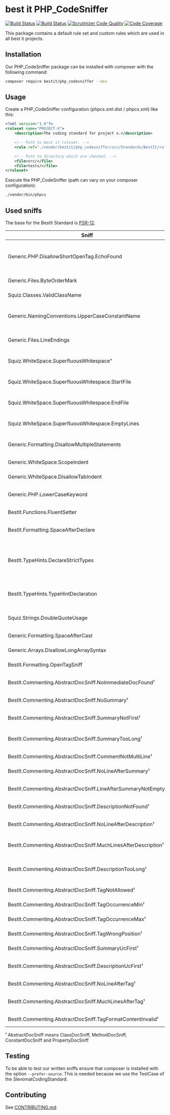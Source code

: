 # best it PHP_CodeSniffer
[![Build Status](https://travis-ci.org/bestit/PHP_CodeSniffer.svg?branch=master)](https://travis-ci.org/bestit/php_codesniffer) [![Build Status](https://scrutinizer-ci.com/g/bestit/PHP_CodeSniffer/badges/build.png?b=master)](https://scrutinizer-ci.com/g/bestit/PHP_CodeSniffer/build-status/master) [![Scrutinizer Code Quality](https://scrutinizer-ci.com/g/bestit/PHP_CodeSniffer/badges/quality-score.png?b=master)](https://scrutinizer-ci.com/g/bestit/PHP_CodeSniffer/?branch=master) [![Code Coverage](https://scrutinizer-ci.com/g/bestit/PHP_CodeSniffer/badges/coverage.png?b=master)](https://scrutinizer-ci.com/g/bestit/PHP_CodeSniffer/?branch=master)

This package contains a default rule set and custom rules which are used in all best it projects.

## Installation
Our PHP_CodeSniffer package can be installed with composer with the following command:
```bash
composer require bestit/php_codesniffer --dev
```

## Usage
Create a PHP_CodeSniffer configuration (phpcs.xml.dist / phpcs.xml) like this:
```xml
<?xml version="1.0"?>
<ruleset name="PROJECT-X">
    <description>The coding standard for project x.</description>

    <!-- Path to best it ruleset. -->
    <rule ref="./vendor/bestit/php_codesniffer/src/Standards/BestIt/ruleset.xml" />

    <!-- Path to directory which are checked. -->
    <file>src/</file>
    <file>tests/</file>
</ruleset>
```

Execute the PHP_CodeSniffer (path can vary on your composer configuration):
```bash
./vendor/bin/phpcs
```
## Used sniffs

The base for the BestIt Standard is [PSR-12](https://github.com/php-fig/fig-standards/blob/master/proposed/extended-coding-style-guide.md).

| Sniff | Standard | Description |
| ----- | -------- | ----------- |
| Generic.PHP.DisallowShortOpenTag.EchoFound | PSR-1 | PHP code MUST use the long <?php ?> tags or the short-echo <?= ?> tags; it MUST NOT use the other tag variations. |
| Generic.Files.ByteOrderMark | PSR-1 | PHP code MUST use only UTF-8 without BOM. |
| Squiz.Classes.ValidClassName | PSR-1 | Class names MUST be declared in StudlyCaps. |
| Generic.NamingConventions.UpperCaseConstantName | PSR-1 | Class constants MUST be declared in all upper case with underscore separators. |
| Generic.Files.LineEndings | PSR-2 | All PHP files MUST use the Unix LF (linefeed) line ending. |
| Squiz.WhiteSpace.SuperfluousWhitespace" | PSR-2 | There MUST NOT be trailing whitespace at the end of non-blank lines. |
| Squiz.WhiteSpace.SuperfluousWhitespace.StartFile | PSR-2 | There MUST NOT be trailing whitespace at the end of non-blank lines. |
| Squiz.WhiteSpace.SuperfluousWhitespace.EndFile | PSR-2 | There MUST NOT be trailing whitespace at the end of non-blank lines. |
| Squiz.WhiteSpace.SuperfluousWhitespace.EmptyLines | PSR-2 | There MUST NOT be trailing whitespace at the end of non-blank lines. |
| Generic.Formatting.DisallowMultipleStatements | PSR-2 | There MUST NOT be more than one statement per line. |
| Generic.WhiteSpace.ScopeIndent | PSR-2 | Code MUST use an indent of 4 spaces. |
| Generic.WhiteSpace.DisallowTabIndent | PSR-2 | Code MUST NOT use tabs for indenting. |
| Generic.PHP.LowerCaseKeyword | PSR-2 | The PHP constants true, false, and null MUST be in lower case. |
| BestIt.Functions.FluentSetter | BestIt | Every setter function MUST return $this. |
| BestIt.Formatting.SpaceAfterDeclare | BestIt | There MUST be one empty line after declare-statement. |
| BestIt.TypeHints.DeclareStrictTypes | BestIt | Every file MUST have "declare(strict_types=1);" two line breaks after the opening tag. There MUST be no spaces aroung the equal-sign. |
| BestIt.TypeHints.TypeHintDeclaration | BestIt | Every function or method MUST have a type hint if the return annotation is valid. |
| Squiz.Strings.DoubleQuoteUsage | Squiz | Every String MUST be wrapped with single quotes. |
| Generic.Formatting.SpaceAfterCast | BestIt | There MUST be a space after cast. |
| Generic.Arrays.DisallowLongArraySyntax | BestIt | Every array syntax MUST be in short array syntax. |
| BestIt.Formatting.OpenTagSniff | BestIt | After the open tag there MUST be an empty line. |
| BestIt.Commenting.AbstractDocSniff.NoImmediateDocFound¹| BestIt | There MUST be a doc block before the listened token |
| BestIt.Commenting.AbstractDocSniff.NoSummary¹| BestIt | There MUST be a summary |
| BestIt.Commenting.AbstractDocSniff.SummaryNotFirst¹| BestIt | The summary MUST be the first statement in a doc block |
| BestIt.Commenting.AbstractDocSniff.SummaryTooLong¹| BestIt | The summary length MUST be maximum 120 characters |
| BestIt.Commenting.AbstractDocSniff.CommentNotMultiLine¹| BestIt | Every doc block must be multi line |
| BestIt.Commenting.AbstractDocSniff.NoLineAfterSummary¹| BestIt | There MUST be an empty line after the summary |
| BestIt.Commenting.AbstractDocSniff.LineAfterSummaryNotEmpty¹| BestIt | The line after the summary MUST be empty |
| BestIt.Commenting.AbstractDocSniff.DescriptionNotFound¹| BestIt | There MUST be doc block long description |
| BestIt.Commenting.AbstractDocSniff.NoLineAfterDescription¹| BestIt | There MUST be an empty line after the long description |
| BestIt.Commenting.AbstractDocSniff.MuchLinesAfterDescription¹| BestIt | There MUST be an empty line after the long description  |
| BestIt.Commenting.AbstractDocSniff.DescriptionTooLong¹| BestIt | Every line of the long description MUST be not longer than 120 characters |
| BestIt.Commenting.AbstractDocSniff.TagNotAllowed¹| BestIt | The given tag MUST NOT be used |
| BestIt.Commenting.AbstractDocSniff.TagOccurrenceMin¹| BestIt | The given tag MUST occur min x times |
| BestIt.Commenting.AbstractDocSniff.TagOccurrenceMax¹| BestIt | The given tag MUST occur max x times |
| BestIt.Commenting.AbstractDocSniff.TagWrongPosition¹| BestIt | The given tag MUST be at the correct position |
| BestIt.Commenting.AbstractDocSniff.SummaryUcFirst¹| BestIt | The summary first letter MUST be a capital letter |
| BestIt.Commenting.AbstractDocSniff.DescriptionUcFirst¹| BestIt | The long description first letter MUST be a capital letter |
| BestIt.Commenting.AbstractDocSniff.NoLineAfterTag¹| BestIt | There MUST be an empty line after the given tag |
| BestIt.Commenting.AbstractDocSniff.MuchLinesAfterTag¹| BestIt | There MUST be a single empty line after the given tag |
| BestIt.Commenting.AbstractDocSniff.TagFormatContentInvalid¹| BestIt | The tag content MUST match the given pattern |

¹ AbstractDocSniff means ClassDocSniff, MethodDocSniff, ConstantDocSniff and PropertyDocSniff  

## Testing
To be able to test our written sniffs ensure that composer is installed with the option `--prefer-source`.
This is needed because we use the TestCase of the SlevomatCodingStandard.

## Contributing
See [CONTRIBUTING.md](CONTRIBUTING.md).
